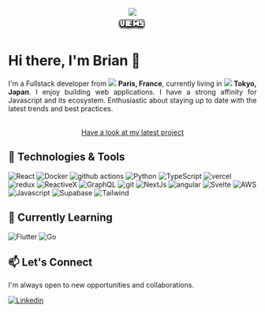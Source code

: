 <p align="center">
  <!---
      Original repl.it tends to be down
        <a href="https://count.getloli.com/"><img src="https://count.getloli.com/get/@:dcBrian"></a>
      -->
  <a href="https://count.getloli.com/">
    <img src="https://count.chiya.dev/get/@:dcbrian" />
  </a>

  <br />

  <img src="./images/VIEWS.png" />

  <br />
</p>

# Hi there, I'm Brian 👋 
<div align="justify">
I'm a Fullstack developer from 
<img src="https://cdn-icons-png.flaticon.com/512/197/197560.png" width="13" />
<b>Paris, France</b>, currently living in 
<img src="https://cdn-icons-png.flaticon.com/512/197/197604.png" width="13" />
<b>Tokyo, Japan</b>. I enjoy building web applications. I have a strong affinity for
Javascript and its ecosystem. Enthusiastic about staying up to date with the
latest trends and best practices.
</div>
<br />

<p align="center">
  <a href="https://rb.gy/ep5tg" align="center">
    Have a look at my latest project
  </a>
</p>

## 🔧 Technologies & Tools
<div>
  <img
    alt="React"
    src="https://img.shields.io/badge/-React-45b8d8?style=for-the-badge&logo=react&logoColor=white"
  />
  <img
    alt="Docker"
    src="https://img.shields.io/badge/-Docker-46a2f1?style=for-the-badge&logo=docker&logoColor=white"
  />
  <img
    alt="github actions"
    src="https://img.shields.io/badge/-Github_Actions-2088FF?style=for-the-badge&logo=github-actions&logoColor=white"
  />
  <img
    alt="Python"
    src="https://img.shields.io/badge/-Python-1a73e8?style=for-the-badge&logo=python&logoColor=white"
  />
  <img
    alt="TypeScript"
    src="https://img.shields.io/badge/-TypeScript-007ACC?style=for-the-badge&logo=typescript&logoColor=white"
  />
  <img
    alt="vercel"
    src="https://img.shields.io/badge/-Vercel-5849BE?style=for-the-badge&logo=vercel&logoColor=white"
  />
  <img
    alt="redux"
    src="https://img.shields.io/badge/-Redux-764ABC?style=for-the-badge&logo=redux&logoColor=white"
  />
  <img
    alt="ReactiveX"
    src="https://img.shields.io/badge/-RxJs-B7178C?style=for-the-badge&logo=reactivex&logoColor=white"
  />
  <img
    alt="GraphQL"
    src="https://img.shields.io/badge/-GraphQL-E10098?style=for-the-badge&logo=graphql&logoColor=white"
  />
  <img
    alt="git"
    src="https://img.shields.io/badge/-Git-CC6699?style=for-the-badge&logo=git&logoColor=white"
  />
  <img
    alt="NextJs"
    src="https://img.shields.io/badge/-NextJs-ea2845?style=for-the-badge&logo=nextdotjs&logoColor=white"
  />
  <img
    alt="angular"
    src="https://img.shields.io/badge/-Angular-DD0031?style=for-the-badge&logo=angular&logoColor=white"
  />
  <img
    alt="Svelte"
    src="https://img.shields.io/badge/-Svelte-FB542B?style=for-the-badge&logo=svelte&logoColor=white"
  />
  <img
    alt="AWS"
    src="https://img.shields.io/badge/-Amazon-FF9900?style=for-the-badge&logo=amazonaws&logoColor=white"
  />
  <img
    alt="Javascript"
    src="https://img.shields.io/badge/-Javascript-FFBF00?style=for-the-badge&logo=javascript&logoColor=white"
  />
  <img
    alt="Supabase"
    src="https://img.shields.io/badge/-Supabase-13aa52?style=for-the-badge&logo=supabase&logoColor=white"
  />
  <img
    alt="Tailwind"
    src="https://img.shields.io/badge/-Tailwind_CSS-43853d?style=for-the-badge&logo=tailwindcss&logoColor=white"
  />
</div>

## 🌱 Currently Learning
<div>
  <img
    alt="Flutter"
    src="https://img.shields.io/badge/-flutter-7f90eb?style=for-the-badge&logo=flutter&logoColor=white"
  />
  <img
    alt="Go"
    src="https://img.shields.io/badge/-go-8DD6F9?style=for-the-badge&logo=go&logoColor=white"
  />
</div>

## 📫 Let's Connect 
I'm always open to new opportunities and collaborations.
<div>
  <a href="https://www.linkedin.com/in/brian-da-cruz/">
    <img
      alt="Linkedin"
      src="https://img.shields.io/badge/LinkedIn-0077B5?style=for-the-badge&logo=linkedin&logoColor=white"
    />
  </a>
    <!---
  <a href="https://leetcode.com/ivucady/">
    <img
      alt="LeetCode"
      src="https://img.shields.io/badge/-LeetCode-FFA116?style=for-the-badge&logo=LeetCode&logoColor=black"
    />
  </a>
  -->
</div>


